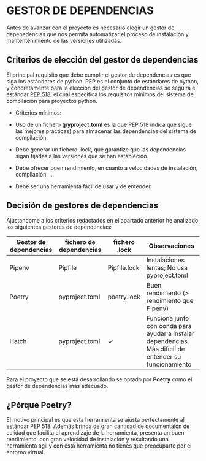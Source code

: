# GESTOR DE DEPENDENCIAS

Antes de avanzar con el proyecto es necesario elegir un gestor de depenedencias que nos permita automatizar el proceso de instalación y mantentenimiento de las versiones utilizadas. 

## Criterios de elección del gestor de dependencias

El principal requisito que debe cumplir el gestor de dependencias es que siga los estándares de python. PEP es el conjunto de estándares de python, y concretamente para la elección del gestor de dependencias se seguirá el estándar [PEP 518](https://peps.python.org/pep-0518/), el cual especifica los requisitos mínimos del sistema de compilación para proyectos python.

* Criterios mínimos:

 - Uso de un fichero (**pyproject.toml** es la que PEP 518 indica que sigue las mejores prácticas) para almacenar las dependencias del sistema de compilación.

 - Debe generar un fichero .lock, que garantize que las dependencias sigan fijadas a las versiones que se han establecido.

 - Debe ofrecer buen rendimiento, en cuanto a velocidades de instalación, compilación, ...

 - Debe ser una herramienta fácil de usar y de entender. 

## Decisión de gestores de dependencias

Ajustandome a los criterios redactados en el apartado anterior he analizado los siguientes gestores de dependencias:

| Gestor de dependencias    | fichero de dependencias    | fichero .lock | Observaciones                                                                                           |
|---------------------------|----------------------------|---------------|---------------------------------------------------------------------------------------------------------|
| Pipenv                    | Pipfile                    | Pipfile.lock  | Instalaciones lentas; No usa pyproject.toml                                                             |
| Poetry                    | pyproject.toml             | poetry.lock   | Buen rendimiento (> rendimiento que Pipenv)                                                             |
| Hatch                     | pyproject.toml             |       ✓       | Funciona junto con conda para ayudar a instalar dependencias. Más difícil de entender su funcionamiento |

Para el proyecto que se está desarrollando se optado por **Poetry** como el gestor de dependencias más adecuado.

## ¿Pórque Poetry?

El motivo principal es que esta herramienta se ajusta perfectamente al estándar PEP 518. Además brinda de gran cantidad de documentaión de calidad que facilita el aprendizaje de la herramienta, presenta un buen rendimiento, con gran velocidad de instalación y resultando una herramienta ágil y con esta herramienta no tienes que preocuparte por el entorno virtual.

    

    
